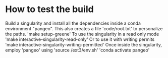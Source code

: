 # How to test the build
Build a singularity and install all the dependencies inside a conda environment "pangeo".
This also creates a file 'code/root.txt' to personalize the paths.
'make setup-greene'
To use the singularity in a read only mode
'make interactive-singularity-read-only'
Or to use it with writing permits
'make interactive-singularity-writing-permitted'
Once inside the singularity, employ 'pangeo' using
'source /ext3/env.sh'
'conda activate pangeo'